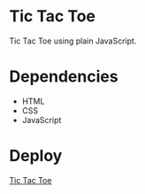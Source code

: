 # Tic Tac Toe

Tic Tac Toe using plain JavaScript.

# Dependencies

* HTML
* CSS
* JavaScript

# Deploy

[Tic Tac Toe](https://banesag.github.io/tictactoe/)
